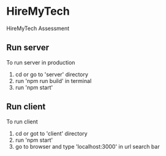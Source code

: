 # HireMyTech
HireMyTech Assessment

## Run server
To run server in production
  1) cd or go to 'server' directory 
  2) run 'npm run build' in terminal
  3) run 'npm start'
  
 ## Run client
 To run client
  1) cd or got to 'client' directory
  2) run 'npm start'
  3) go to browser and type 'localhost:3000' in url search bar

